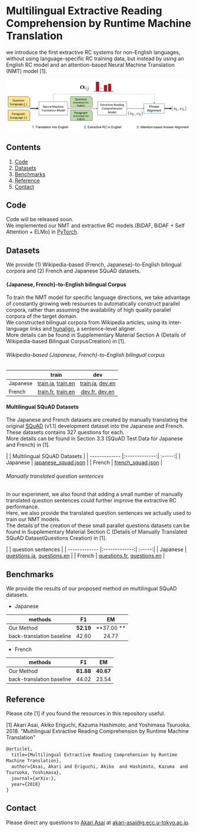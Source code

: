 # Multilingual Extractive Reading Comprehension by Runtime Machine Translation
we introduce the first extractive RC systems for  non-English languages, without using language-specific RC training data, but instead by using an English RC model and an attention-based Neural Machine Translation (NMT) model [1].  

![The Overview](https://github.com/AkariAsai/extractive_rc_by_runtime_mt/blob/master/overview.png)

## Contents
1. [Code](#code)
2. [Datasets](#datasets)
3. [Benchmarks](#benchmarks)
4. [Reference](#reference)
5. [Contact](#contact)

## Code
Code will be released soon.  
We implemented our NMT and extractive RC models (BiDAF, BiDAF + Self Attention + ELMo) in [PyTorch](https://pytorch.org/).

## Datasets
We provide (1) Wikipedia-based {French, Japanese}-to-English bilingual corpora and (2) French and Japanese SQuAD datasets.

#### {Japanese, French}-to-English bilingual Corpus
To train the NMT model for specific language directions, we take advantage of constantly growing web resources to automatically construct parallel corpora, rather than assuming the availability of high quality parallel corpora of the target domain.  
We constructed bilingual corpora from Wikipedia articles, using its inter-language links and [hunalign](https://github.com/danielvarga/hunalign), a sentence-level aligner.  
More details can be found in Supplementary Material Section A (Details of Wikipedia-based Bilingual CorpusCreation) in [1].

###### Wikipedia-based {Japanese, French}-to-English bilingual corpus
| | train          | dev  |
| ------------- |:-------------:| :-----:|
| Japanese     | [train.ja](), [train.en]() | [train.ja](), [dev.en]() |
| French  | [train.fr](), [train.en]() | [dev.fr](), [dev.en]() |

#### Multilingual SQuAD Datasets
The Japanese and French datasets are created by manually translating the original [SQuAD](https://rajpurkar.github.io/SQuAD-explorer/) (v1.1) development dataset into the Japanese and French.
These datasets contains 327 questions for each.  
More details can be found in Section 3.3 (SQuAD Test Data for Japanese and French) in [1].

| | Multilingual SQuAD Datasets       |
| ------------- |:-------------:| :-----:|
| Japanese    | [japanese_squad.json]() |
| French | [french_squad.json]() |

###### Manually translated question sentences
In our experiment, we also found that adding a small number of manually translated question sentences could further improve the extractive RC performance.   
Here, we also provide the translated question sentences we actually used to train our NMT models.  
The details pf the creation of these small parallel questions datasets can be found in Supplementary Material Section C (Details of Manually Translated SQuAD DatasetQuestions Creation) in [1].

| | question sentences        |
| ------------- |:-------------:| :-----:|
| Japanese     | [questions.ja](), [questions.en]() |
| French  | [questions.fr](), [questions.en]() |



## Benchmarks
We provide the results of our proposed method on multilingual SQuAD datasets.
- Japanese

| methods|F1          | EM  |
| ------------- |:-------------:| :-----:|
| Our Method| **52.19** | **37.00 ** |
| back-translation baseline| 42.60|24.77|

- French

| methods |F1          | EM  |
| ------------- |:-------------:| :-----:|
| Our Method | **61.88** | **40.67** |
| back-translation baseline | 44.02 | 23.54|



## Reference
Please cite [1] if you found the resources in this repository useful.

[1] Akari Asai, Akiko Eriguchi, Kazuma Hashimoto, and Yoshimasa Tsuruoka. 2018. "Multilingual Extractive Reading Comprehension by Runtime Machine Translation"

```
@article{,
  title={Multilingual Extractive Reading Comprehension by Runtime Machine Translation},
  author={Asai, Akari and Eriguchi, Akiko  and Hashimoto, Kazuma  and  Tsuruoka, Yoshimasa},
  journal={arXiv:},
  year={2018}
}
```

## Contact
Please direct any questions to [Akari Asai](https://akariasai.github.io/) at akari-asai@g.ecc.u-tokyo.ac.jp.
